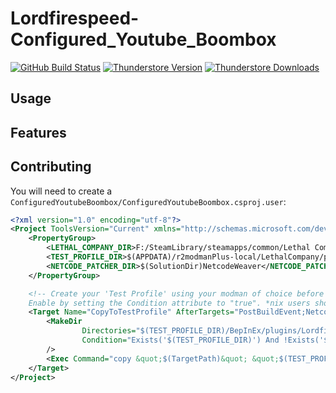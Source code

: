 # Lordfirespeed-Configured_Youtube_Boombox

[![GitHub Build Status](https://img.shields.io/github/actions/workflow/status/lordfirespeed/configuredyoutubeboombox/build.yml?style=for-the-badge&logo=github)](https://github.com/Lordfirespeed/ConfiguredYoutubeBoombox/actions/workflows/build.yml)
[![Thunderstore Version](https://img.shields.io/thunderstore/v/Lordfirespeed/Configured_Youtube_Boombox?style=for-the-badge&logo=thunderstore&logoColor=white)](https://thunderstore.io/c/lethal-company/p/Lordfirespeed/Configured_Youtube_Boombox/)
[![Thunderstore Downloads](https://img.shields.io/thunderstore/dt/Lordfirespeed/Configured_Youtube_Boombox?style=for-the-badge&logo=thunderstore&logoColor=white)](https://thunderstore.io/c/lethal-company/p/Lordfirespeed/Configured_Youtube_Boombox/)

## Usage

## Features

## Contributing

You will need to create a `ConfiguredYoutubeBoombox/ConfiguredYoutubeBoombox.csproj.user`:

```xml
<?xml version="1.0" encoding="utf-8"?>
<Project ToolsVersion="Current" xmlns="http://schemas.microsoft.com/developer/msbuild/2003">
    <PropertyGroup>
        <LETHAL_COMPANY_DIR>F:/SteamLibrary/steamapps/common/Lethal Company</LETHAL_COMPANY_DIR>
        <TEST_PROFILE_DIR>$(APPDATA)/r2modmanPlus-local/LethalCompany/profiles/Test Configured YT Boombox</TEST_PROFILE_DIR>
        <NETCODE_PATCHER_DIR>$(SolutionDir)NetcodeWeaver</NETCODE_PATCHER_DIR>
    </PropertyGroup>

    <!-- Create your 'Test Profile' using your modman of choice before enabling this. 
    Enable by setting the Condition attribute to "true". *nix users should switch out `copy` for `cp`. -->
    <Target Name="CopyToTestProfile" AfterTargets="PostBuildEvent;NetcodeWeave" Condition="false">
        <MakeDir
                Directories="$(TEST_PROFILE_DIR)/BepInEx/plugins/Lordfirespeed-Configured_Youtube_Boombox"
                Condition="Exists('$(TEST_PROFILE_DIR)') And !Exists('$(TEST_PROFILE_DIR)/BepInEx/plugins/Lordfirespeed-Configured_Youtube_Boombox')"
        />
        <Exec Command="copy &quot;$(TargetPath)&quot; &quot;$(TEST_PROFILE_DIR)/BepInEx/plugins/Lordfirespeed-Configured_Youtube_Boombox/&quot;" />
    </Target>
</Project>
```
